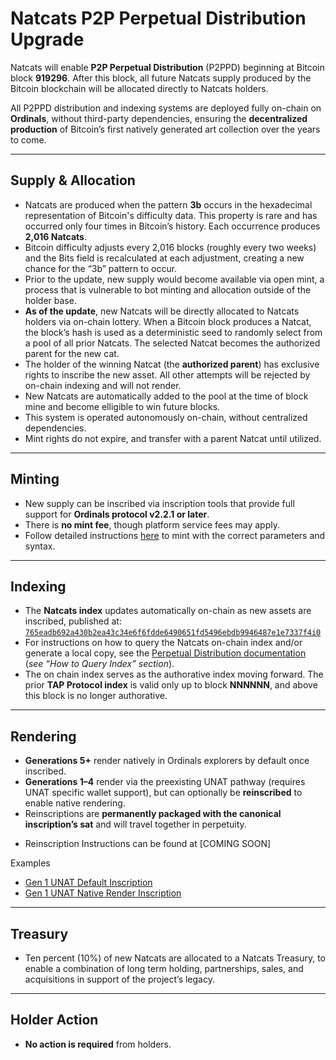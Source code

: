 # Natcats P2P Perpetual Distribution Upgrade  

Natcats will enable **P2P Perpetual Distribution** (P2PPD) beginning at Bitcoin block **919296**. After this block, all future Natcats supply produced by the Bitcoin blockchain will be allocated directly to Natcats holders.  

All P2PPD distribution and indexing systems are deployed fully on-chain on **Ordinals**, without third-party dependencies, ensuring the **decentralized production** of Bitcoin’s first natively generated art collection over the years to come.  

---

## Supply & Allocation  
- Natcats are produced when the pattern **3b** occurs in the hexadecimal representation of Bitcoin's difficulty data. This property is rare and has occurred only four times in Bitcoin’s history. Each occurrence produces **2,016 Natcats**.
- Bitcoin difficulty adjusts every 2,016 blocks (roughly every two weeks) and the Bits field is recalculated at each adjustment, creating a new chance for the “3b” pattern to occur.  
- Prior to the update, new supply would become available via open mint, a process that is vulnerable to bot minting and allocation outside of the holder base. 
- **As of the update**, new Natcats will be directly allocated to Natcats holders via on-chain lottery. When a Bitcoin block produces a Natcat, the block’s hash is used as a deterministic seed to randomly select from a pool of all prior Natcats. The selected Natcat becomes the authorized parent for the new cat.
- The holder of the winning Natcat (the **authorized parent**) has exclusive rights to inscribe the new asset. All other attempts will be rejected by on-chain indexing and will not render.  
- New Natcats are automatically added to the pool at the time of block mine and become elligible to win future blocks. 
- This system is operated autonomously on-chain, without centralized dependencies.
- Mint rights do not expire, and transfer with a parent Natcat until utilized. 

---

## Minting  
- New supply can be inscribed via inscription tools that provide full support for **Ordinals protocol v2.2.1 or later**.  
- There is **no mint fee**, though platform service fees may apply.  
- Follow detailed instructions [here](https://github.com/evonbit/bitcoin-native-systems/blob/main/Perpetual%20Distribution/01-about-perpetual-distribution.md#minting-instructions) to mint with the correct parameters and syntax.  

---

## Indexing  
- The **Natcats index** updates automatically on-chain as new assets are inscribed, published at:  
  [`765eadb692a430b2ea43c34e6f6fdde6490651fd5496ebdb9946487e1e7337f4i0`](https://ordinals.com/inscription/765eadb692a430b2ea43c34e6f6fdde6490651fd5496ebdb9946487e1e7337f4i0)  
- For instructions on how to query the Natcats on-chain index and/or generate a local copy, see the [Perpetual Distribution documentation](https://github.com/evonbit/bitcoin-native-systems/blob/main/Perpetual%20Distribution/01-about-perpetual-distribution.md) (*see “How to Query Index” section*).  
- The on chain index serves as the authorative index moving forward. The prior **TAP Protocol index** is valid only up to block **NNNNNN**, and above this block is no longer authorative.  

---

## Rendering  
- **Generations 5+** render natively in Ordinals explorers by default once inscribed.  
- **Generations 1–4** render via the preexisting UNAT pathway (requires UNAT specific wallet support), but can optionally be **reinscribed** to enable native rendering.  
- Reinscriptions are **permanently packaged with the canonical inscription’s sat** and will travel together in perpetuity.  
<!-- - See [How to Enable Gen 1–4 Native Rendering](https://github.com/evonbit/bitcoin-native-systems/blob/main/Natcats/04-how-to-enable-native-render-reinscription.md) for reinscription instructions.  --->
- Reinscription Instructions can be found at [COMING SOON]

Examples  
- [Gen 1 UNAT Default Inscription](https://ordinals.com/inscription/5c26e644c0a93f02f964182fdab436378405d0f6639ca20134f747b160457e76i0)  
- [Gen 1 UNAT Native Render Inscription](https://ordinals.com/inscription/4d71c795bf62a1a458c5411b2b2ab0cb35209bb0ed7b5614a401ec781beadbbfi0)  


---

## Treasury  
- Ten percent (10%) of new Natcats are allocated to a Natcats Treasury, to enable a combination of long term holding, partnerships, sales, and acquisitions in support of the project’s legacy.  

---

## Holder Action  
- **No action is required** from holders.  
